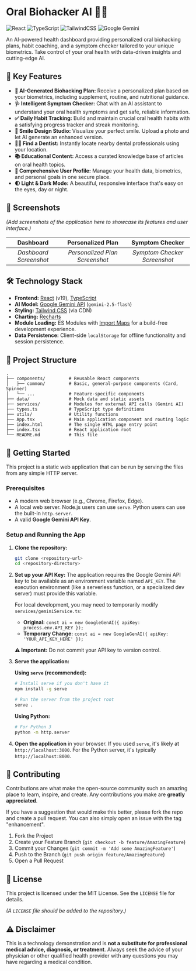 # Oral Biohacker AI 🦷✨

![React](https://img.shields.io/badge/react-%2320232a.svg?style=for-the-badge&logo=react&logoColor=%2361DAFB)
![TypeScript](https://img.shields.io/badge/typescript-%23007ACC.svg?style=for-the-badge&logo=typescript&logoColor=white)
![TailwindCSS](https://img.shields.io/badge/tailwindcss-%2338B2AC.svg?style=for-the-badge&logo=tailwind-css&logoColor=white)
![Google Gemini](https://img.shields.io/badge/Google%20Gemini-4285F4?style=for-the-badge&logo=google&logoColor=white)

An AI-powered health dashboard providing personalized oral biohacking plans, habit coaching, and a symptom checker tailored to your unique biometrics. Take control of your oral health with data-driven insights and cutting-edge AI.

## 🌟 Key Features

- **🤖 AI-Generated Biohacking Plan:** Receive a personalized plan based on your biometrics, including supplement, routine, and nutritional guidance.
- **🩺 Intelligent Symptom Checker:** Chat with an AI assistant to understand your oral health symptoms and get safe, reliable information.
- **✅ Daily Habit Tracking:** Build and maintain crucial oral health habits with a satisfying progress tracker and streak monitoring.
- **🎨 Smile Design Studio:** Visualize your perfect smile. Upload a photo and let AI generate an enhanced version.
- **🧑‍⚕️ Find a Dentist:** Instantly locate nearby dental professionals using your location.
- **📚 Educational Content:** Access a curated knowledge base of articles on oral health topics.
- **👤 Comprehensive User Profile:** Manage your health data, biometrics, and personal goals in one secure place.
- **🌓 Light & Dark Mode:** A beautiful, responsive interface that's easy on the eyes, day or night.

## 📸 Screenshots

*(Add screenshots of the application here to showcase its features and user interface.)*

| Dashboard | Personalized Plan | Symptom Checker |
| :---: | :---: | :---: |
| *Dashboard Screenshot* | *Personalized Plan Screenshot* | *Symptom Checker Screenshot* |

## 🛠️ Technology Stack

- **Frontend:** [React](https://reactjs.org/) (v19), [TypeScript](https://www.typescriptlang.org/)
- **AI Model:** [Google Gemini API](https://deepmind.google/technologies/gemini/) (`gemini-2.5-flash`)
- **Styling:** [Tailwind CSS](https://tailwindcss.com/) (via CDN)
- **Charting:** [Recharts](https://recharts.org/)
- **Module Loading:** ES Modules with [Import Maps](https://developer.mozilla.org/en-US/docs/Web/HTML/Element/script/type/importmap) for a build-free development experience.
- **Data Persistence:** Client-side `localStorage` for offline functionality and session persistence.

## 📂 Project Structure

```
.
├── components/         # Reusable React components
│   ├── common/         # Basic, general-purpose components (Card, Spinner)
│   └── ...             # Feature-specific components
├── data/               # Mock data and static assets
├── services/           # Modules for external API calls (Gemini AI)
├── types.ts            # TypeScript type definitions
├── utils/              # Utility functions
├── App.tsx             # Main application component and routing logic
├── index.html          # The single HTML page entry point
├── index.tsx           # React application root
└── README.md           # This file
```

## 🚀 Getting Started

This project is a static web application that can be run by serving the files from any simple HTTP server.

### Prerequisites

- A modern web browser (e.g., Chrome, Firefox, Edge).
- A local web server. Node.js users can use `serve`. Python users can use the built-in `http.server`.
- A valid **Google Gemini API Key**.

### Setup and Running the App

1.  **Clone the repository:**
    ```sh
    git clone <repository-url>
    cd <repository-directory>
    ```

2.  **Set up your API Key:**
    The application requires the Google Gemini API key to be available as an environment variable named `API_KEY`. The execution environment (like a serverless function, or a specialized dev server) must provide this variable.
    
    For local development, you may need to temporarily modify `services/geminiService.ts`:
    - **Original:** `const ai = new GoogleGenAI({ apiKey: process.env.API_KEY });`
    - **Temporary Change:** `const ai = new GoogleGenAI({ apiKey: 'YOUR_API_KEY_HERE' });`
    
    **⚠️ Important:** Do not commit your API key to version control.

3.  **Serve the application:**
    
    **Using `serve` (recommended):**
    ```sh
    # Install serve if you don't have it
    npm install -g serve
    
    # Run the server from the project root
    serve .
    ```

    **Using Python:**
    ```sh
    # For Python 3
    python -m http.server
    ```

4.  **Open the application** in your browser. If you used `serve`, it's likely at `http://localhost:3000`. For the Python server, it's typically `http://localhost:8000`.

## 🤝 Contributing

Contributions are what make the open-source community such an amazing place to learn, inspire, and create. Any contributions you make are **greatly appreciated**.

If you have a suggestion that would make this better, please fork the repo and create a pull request. You can also simply open an issue with the tag "enhancement".

1.  Fork the Project
2.  Create your Feature Branch (`git checkout -b feature/AmazingFeature`)
3.  Commit your Changes (`git commit -m 'Add some AmazingFeature'`)
4.  Push to the Branch (`git push origin feature/AmazingFeature`)
5.  Open a Pull Request

## 📜 License

This project is licensed under the MIT License. See the `LICENSE` file for details.

*(A `LICENSE` file should be added to the repository.)*

## ⚠️ Disclaimer

This is a technology demonstration and is **not a substitute for professional medical advice, diagnosis, or treatment**. Always seek the advice of your physician or other qualified health provider with any questions you may have regarding a medical condition.
